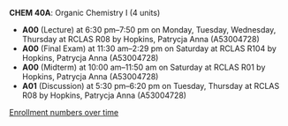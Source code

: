 **CHEM 40A**: Organic Chemistry I (4 units)

- **A00** (Lecture) at 6:30 pm–7:50 pm on Monday, Tuesday, Wednesday, Thursday at RCLAS R08 by Hopkins, Patrycja Anna (A53004728)
- **A00** (Final Exam) at 11:30 am–2:29 pm on Saturday at RCLAS R104 by Hopkins, Patrycja Anna (A53004728)
- **A00** (Midterm) at 10:00 am–11:50 am on Saturday at RCLAS R01 by Hopkins, Patrycja Anna (A53004728)
- **A01** (Discussion) at 5:30 pm–6:20 pm on Tuesday, Thursday at RCLAS R08 by Hopkins, Patrycja Anna (A53004728)

[Enrollment numbers over time](./CHEM40A.tsv)
